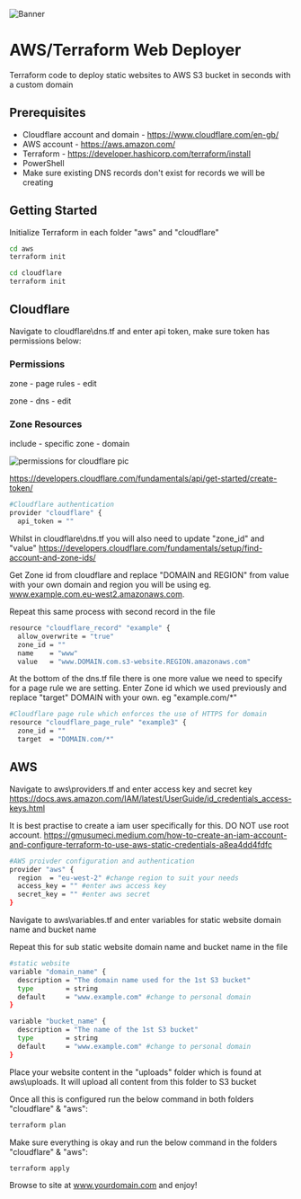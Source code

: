 
![Banner](https://github.com/yckcloud/S3-Terraform-Web-Deployer/assets/142577108/aca794c4-6527-4a67-b985-2dc97010fedb)

# AWS/Terraform Web Deployer

Terraform code to deploy static websites to AWS S3 bucket in seconds with a custom domain

## Prerequisites
- Cloudflare account and domain - https://www.cloudflare.com/en-gb/
- AWS account - https://aws.amazon.com/
- Terraform - https://developer.hashicorp.com/terraform/install
- PowerShell 
- Make sure existing DNS records don't exist for records we will be creating

## Getting Started
Initialize Terraform in each folder "aws" and "cloudflare"

```bash
cd aws
terraform init

cd cloudflare
terraform init
```

## Cloudflare
Navigate to cloudflare\dns.tf and enter api token, make sure token has permissions below:

### Permissions

zone - page rules - edit

zone - dns - edit

### Zone Resources

include - specific zone - domain

![permissions for cloudflare pic](https://github.com/yckcloud/S3-Terraform-Web-Deployer/assets/142577108/789e62af-9db5-4668-8bec-9236ad9f1545)

https://developers.cloudflare.com/fundamentals/api/get-started/create-token/ 

```bash
#Cloudflare authentication
provider "cloudflare" {
  api_token = "" 
```
Whilst in cloudflare\dns.tf you will also need to update "zone_id" and "value"
https://developers.cloudflare.com/fundamentals/setup/find-account-and-zone-ids/

Get Zone id from cloudflare and replace "DOMAIN and REGION" from value with your own domain and region you will be using eg.  www.example.com.eu-west2.amazonaws.com.

Repeat this same process with second record in the file
```bash
resource "cloudflare_record" "example" {
  allow_overwrite = "true"
  zone_id = "" 
  name    = "www"
  value   = "www.DOMAIN.com.s3-website.REGION.amazonaws.com" 

```
At the bottom of the dns.tf file there is one more value we need to specify for a page rule we are setting. Enter Zone id which we used previously and replace "target" DOMAIN with your own. eg "example.com/*"
```bash
#Cloudflare page rule which enforces the use of HTTPS for domain
resource "cloudflare_page_rule" "example3" {
  zone_id = ""
  target  = "DOMAIN.com/*" 
```

## AWS
Navigate to aws\providers.tf and enter access key and secret key https://docs.aws.amazon.com/IAM/latest/UserGuide/id_credentials_access-keys.html 

It is best practise to create a iam user specifically for this. DO NOT use root account.
https://gmusumeci.medium.com/how-to-create-an-iam-account-and-configure-terraform-to-use-aws-static-credentials-a8ea4dd4fdfc

```bash
#AWS proivder configuration and authentication
provider "aws" {
  region  = "eu-west-2" #change region to suit your needs
  access_key = "" #enter aws access key
  secret_key = "" #enter aws secret
}
```
Navigate to aws\variables.tf and enter variables for static website domain name and bucket name

Repeat this for sub static website domain name and bucket name in the file
```bash
#static website 
variable "domain_name" {
  description = "The domain name used for the 1st S3 bucket"
  type        = string
  default     = "www.example.com" #change to personal domain
}

variable "bucket_name" {
  description = "The name of the 1st S3 bucket"
  type        = string
  default     = "www.example.com" #change to personal domain
}
```
Place your website content in the "uploads" folder which is found at aws\uploads. It will upload all content from this folder to S3 bucket

Once all this is configured run the below command in both folders "cloudflare" & "aws":
```bash
terraform plan 
```
Make sure everything is okay and run the below command in the folders "cloudflare" & "aws":
```bash
terraform apply
```
Browse to site at www.yourdomain.com and enjoy!


